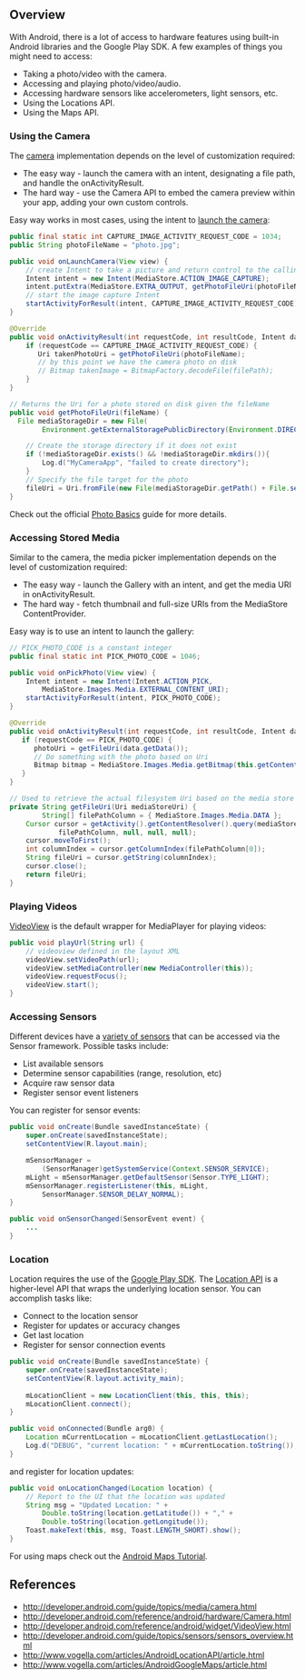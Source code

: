 ## Overview

With Android, there is a lot of access to hardware features using built-in Android libraries and the Google Play SDK. A few examples of things you might need to access:

 * Taking a photo/video with the camera.
 * Accessing and playing photo/video/audio.
 * Accessing hardware sensors like accelerometers, light sensors, etc.
 * Using the Locations API.
 * Using the Maps API.

### Using the Camera

The [camera](http://developer.android.com/guide/topics/media/camera.html) implementation depends on the level of customization required:

 * The easy way - launch the camera with an intent, designating a file path, and handle the onActivityResult.
 * The hard way - use the Camera API to embed the camera preview within your app, adding your own custom controls.

Easy way works in most cases, using the intent to [launch the camera](http://developer.android.com/guide/topics/media/camera.html):

```java
public final static int CAPTURE_IMAGE_ACTIVITY_REQUEST_CODE = 1034;
public String photoFileName = "photo.jpg";

public void onLaunchCamera(View view) {
    // create Intent to take a picture and return control to the calling application
    Intent intent = new Intent(MediaStore.ACTION_IMAGE_CAPTURE);
    intent.putExtra(MediaStore.EXTRA_OUTPUT, getPhotoFileUri(photoFileName)); // set the image file name
    // start the image capture Intent
    startActivityForResult(intent, CAPTURE_IMAGE_ACTIVITY_REQUEST_CODE);
}

@Override
public void onActivityResult(int requestCode, int resultCode, Intent data) {
    if (requestCode == CAPTURE_IMAGE_ACTIVITY_REQUEST_CODE) {
       Uri takenPhotoUri = getPhotoFileUri(photoFileName);
       // by this point we have the camera photo on disk
       // Bitmap takenImage = BitmapFactory.decodeFile(filePath);
    }
}

// Returns the Uri for a photo stored on disk given the fileName
public void getPhotoFileUri(fileName) {
  File mediaStorageDir = new File(
        Environment.getExternalStoragePublicDirectory(Environment.DIRECTORY_PICTURES), "MyCustomApp");

    // Create the storage directory if it does not exist
    if (!mediaStorageDir.exists() && !mediaStorageDir.mkdirs()){
        Log.d("MyCameraApp", "failed to create directory");
    }
    // Specify the file target for the photo
    fileUri = Uri.fromFile(new File(mediaStorageDir.getPath() + File.separator + fileName));
}
```

Check out the official [Photo Basics](http://developer.android.com/training/camera/photobasics.html) guide for more details.

### Accessing Stored Media

Similar to the camera, the media picker implementation depends on the level of customization required:

 * The easy way - launch the Gallery with an intent, and get the media URI in onActivityResult.
 * The hard way - fetch thumbnail and full-size URIs from the MediaStore ContentProvider.

Easy way is to use an intent to launch the gallery:

```java
// PICK_PHOTO_CODE is a constant integer
public final static int PICK_PHOTO_CODE = 1046;

public void onPickPhoto(View view) {
    Intent intent = new Intent(Intent.ACTION_PICK,
        MediaStore.Images.Media.EXTERNAL_CONTENT_URI);
    startActivityForResult(intent, PICK_PHOTO_CODE);
}

@Override
public void onActivityResult(int requestCode, int resultCode, Intent data) {
   if (requestCode == PICK_PHOTO_CODE) {
      photoUri = getFileUri(data.getData());
      // Do something with the photo based on Uri
      Bitmap bitmap = MediaStore.Images.Media.getBitmap(this.getContentResolver(), imageUri);
   }
}

// Used to retrieve the actual filesystem Uri based on the media store result
private String getFileUri(Uri mediaStoreUri) {
		String[] filePathColumn = { MediaStore.Images.Media.DATA };
    Cursor cursor = getActivity().getContentResolver().query(mediaStoreUri,
            filePathColumn, null, null, null);
    cursor.moveToFirst();
    int columnIndex = cursor.getColumnIndex(filePathColumn[0]);
    String fileUri = cursor.getString(columnIndex);
    cursor.close();
    return fileUri;
}
```

### Playing Videos

[VideoView](http://developer.android.com/reference/android/widget/VideoView.html) is the default wrapper for MediaPlayer for playing videos:

```java
public void playUrl(String url) {
    // videoview defined in the layout XML
    videoView.setVideoPath(url);
    videoView.setMediaController(new MediaController(this));       
    videoView.requestFocus();   
    videoView.start();
}
```

### Accessing Sensors

Different devices have a [variety of sensors](http://developer.android.com/guide/topics/sensors/sensors_overview.html) that can be accessed via the Sensor framework. Possible tasks include:

 * List available sensors
 * Determine sensor capabilities (range, resolution, etc)
 * Acquire raw sensor data
 * Register sensor event listeners

You can register for sensor events:

```java
public void onCreate(Bundle savedInstanceState) {
    super.onCreate(savedInstanceState);
    setContentView(R.layout.main);

    mSensorManager = 
        (SensorManager)getSystemService(Context.SENSOR_SERVICE);
    mLight = mSensorManager.getDefaultSensor(Sensor.TYPE_LIGHT);
    mSensorManager.registerListener(this, mLight,    
        SensorManager.SENSOR_DELAY_NORMAL);
}

public void onSensorChanged(SensorEvent event) {
    ...
}
```

### Location

Location requires the use of the [Google Play SDK](http://developer.android.com/google/play-services/setup.html). The [Location API](http://www.vogella.com/articles/AndroidLocationAPI/article.html) is a higher-level API that wraps the underlying location sensor. You can accomplish tasks like:

 * Connect to the location sensor
 * Register for updates or accuracy changes
 * Get last location
 * Register for sensor connection events

```java
public void onCreate(Bundle savedInstanceState) {
    super.onCreate(savedInstanceState);
    setContentView(R.layout.activity_main);
		
    mLocationClient = new LocationClient(this, this, this);
    mLocationClient.connect();
}

public void onConnected(Bundle arg0) {
    Location mCurrentLocation = mLocationClient.getLastLocation();
    Log.d("DEBUG", "current location: " + mCurrentLocation.toString());
}
```

and register for location updates:

```java
public void onLocationChanged(Location location) {
    // Report to the UI that the location was updated
    String msg = "Updated Location: " +
        Double.toString(location.getLatitude()) + "," +
        Double.toString(location.getLongitude());
    Toast.makeText(this, msg, Toast.LENGTH_SHORT).show();
}
```

For using maps check out the [Android Maps Tutorial](http://www.vogella.com/articles/AndroidGoogleMaps/article.html).

## References
 
 * <http://developer.android.com/guide/topics/media/camera.html>
 * <http://developer.android.com/reference/android/hardware/Camera.html> 
 * <http://developer.android.com/reference/android/widget/VideoView.html>
 * <http://developer.android.com/guide/topics/sensors/sensors_overview.html>
 * <http://www.vogella.com/articles/AndroidLocationAPI/article.html>
 * <http://www.vogella.com/articles/AndroidGoogleMaps/article.html>